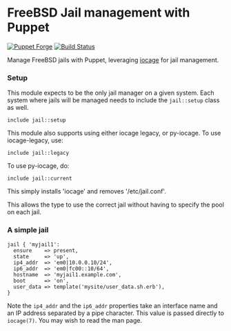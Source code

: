 # FreeBSD Jail management with Puppet

[![Puppet Forge](https://img.shields.io/puppetforge/v/zleslie/jail.svg)]() [![Build Status](https://travis-ci.org/xaque208/puppet-jail.svg?branch=master)](https://travis-ci.org/xaque208/puppet-jail)

Manage FreeBSD jails with Puppet, leveraging [iocage] for jail management.

### Setup

This module expects to be the only jail manager on a given system.  Each system where jails will be managed needs to include the `jail::setup` class as well.

```Puppet
include jail::setup
```
This module also supports using either iocage legacy, or py-iocage.
To use iocage-legacy, use:
```Puppet
include jail::legacy
```
To use py-iocage, do:
```Puppet
include jail::current
```

This simply installs 'iocage' and removes '/etc/jail.conf'.

This allows the type to use the correct jail without having to
specify the pool on each jail.

### A simple jail

```Puppet
jail { 'myjail1':
  ensure    => present,
  state     => 'up',
  ip4_addr  => 'em0|10.0.0.10/24',
  ip6_addr  => 'em0|fc00::10/64',
  hostname  => 'myjail1.example.com',
  boot      => 'on',
  user_data => template('mysite/user_data.sh.erb'),
}
```

Note the `ip4_addr` and the `ip6_addr` properties take an interface name and an IP address separated by a pipe character.  This value is passed directly to `iocage(7)`.  You may wish to read the man page.

[iocage]: http://iocage.readthedocs.org/en/latest/

